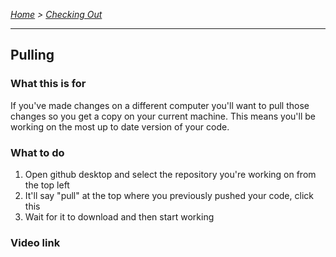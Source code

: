 *[Home](../README.md) > [Checking Out](pulling.md)*

---

## Pulling

### What this is for
If you've made changes on a different computer you'll want to pull those changes so you get a copy on your current machine. This means you'll be working on the most up to date version of your code.

### What to do
1. Open github desktop and select the repository you're working on from the top left
2. It'll say "pull" at the top where you previously pushed your code, click this
3. Wait for it to download and then start working

### Video link
